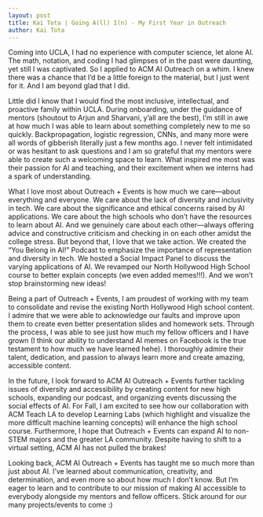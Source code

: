 ```yaml
---
layout: post
title: Kai Tota | Going A(ll) I(n) - My First Year in Outreach
author: Kai Tota
---
```


Coming into UCLA, I had no experience with computer science, let alone AI. The math, notation, and coding I had glimpses of in the past were daunting, yet still I was captivated. So I applied to ACM AI Outreach on a whim. I knew there was a chance that I’d be a little foreign to the material, but I just went for it. And I am beyond glad that I did.

Little did I know that I would find the most inclusive, intellectual, and proactive family within UCLA. During onboarding, under the guidance of mentors (shoutout to Arjun and Sharvani, y’all are the best), I’m still in awe at how much I was able to learn about something completely new to me so quickly. Backpropagation, logistic regression, CNNs, and many more were all words of gibberish literally just a few months ago. I never felt intimidated or was hesitant to ask questions and I am so grateful that my mentors were able to create such a welcoming space to learn. What inspired me most was their passion for AI and teaching, and their excitement when we interns had a spark of understanding.

What I love most about Outreach + Events is how much we care—about everything and everyone. We care about the lack of diversity and inclusivity in tech. We care about the significance and ethical concerns raised by AI applications. We care about the high schools who don’t have the resources to learn about AI. And we genuinely care about each other—always offering advice and constructive criticism and checking in on each other amidst the college stress. But beyond that, I love that we take action. We created the “You Belong in AI!” Podcast to emphasize the importance of representation and diversity in tech. We hosted a Social Impact Panel to discuss the varying applications of AI. We revamped our North Hollywood High School course to better explain concepts (we even added memes!!!). And we won’t stop brainstorming new ideas!

Being a part of Outreach + Events, I am proudest of working with my team to consolidate and revise the existing North Hollywood High school content. I admire that we were able to acknowledge our faults and improve upon them to create even better presentation slides and homework sets. Through the process, I was able to see just how much my fellow officers and I have grown (I think our ability to understand AI memes on Facebook is the true testament to how much we have learned hehe). I thoroughly admire their talent, dedication, and passion to always learn more and create amazing, accessible content.

In the future, I look forward to ACM AI Outreach + Events further tackling issues of diversity and accessibility by creating content for new high schools, expanding our podcast, and organizing events discussing the social effects of AI. For Fall, I am excited to see how our collaboration with ACM Teach LA to develop Learning Labs (which highlight and visualize the more difficult machine learning concepts) will enhance the high school course. Furthermore, I hope that Outreach + Events can expand AI to non-STEM majors and the greater LA community. Despite having to shift to a virtual setting, ACM AI has not pulled the brakes!

Looking back, ACM AI Outreach + Events has taught me so much more than just about AI. I’ve learned about communication, creativity, and determination, and even more so about how much I don’t know. But I’m eager to learn and to contribute to our mission of making AI accessible to everybody alongside my mentors and fellow officers. Stick around for our many projects/events to come :)
